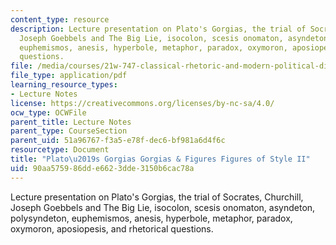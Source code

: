 ```yaml
---
content_type: resource
description: Lecture presentation on Plato's Gorgias, the trial of Socrates, Churchill,
  Joseph Goebbels and The Big Lie, isocolon, scesis onomaton, asyndeton, polysyndeton,
  euphemismos, anesis, hyperbole, metaphor, paradox, oxymoron, aposiopesis, and rhetorical
  questions.
file: /media/courses/21w-747-classical-rhetoric-and-modern-political-discourse-fall-2009/90aa575986dde6623dde3150b6cac78a_MIT21W_747_01F09_lec06.pdf
file_type: application/pdf
learning_resource_types:
- Lecture Notes
license: https://creativecommons.org/licenses/by-nc-sa/4.0/
ocw_type: OCWFile
parent_title: Lecture Notes
parent_type: CourseSection
parent_uid: 51a96767-f3a5-e78f-dec6-bf981a6d4f6c
resourcetype: Document
title: "Plato\u2019s Gorgias Gorgias & Figures Figures of Style II"
uid: 90aa5759-86dd-e662-3dde-3150b6cac78a
---
```

Lecture presentation on Plato's Gorgias, the trial of Socrates, Churchill, Joseph Goebbels and The Big Lie, isocolon, scesis onomaton, asyndeton, polysyndeton, euphemismos, anesis, hyperbole, metaphor, paradox, oxymoron, aposiopesis, and rhetorical questions.